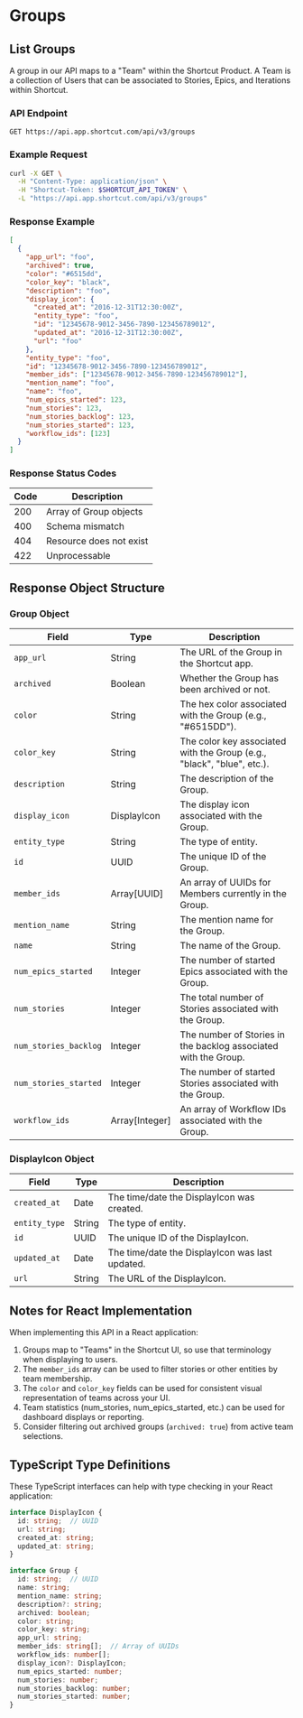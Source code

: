# Groups

## List Groups

A group in our API maps to a "Team" within the Shortcut Product. A Team is a collection of Users that can be associated to Stories, Epics, and Iterations within Shortcut.

### API Endpoint

```
GET https://api.app.shortcut.com/api/v3/groups
```

### Example Request

```bash
curl -X GET \
  -H "Content-Type: application/json" \
  -H "Shortcut-Token: $SHORTCUT_API_TOKEN" \
  -L "https://api.app.shortcut.com/api/v3/groups"
```

### Response Example

```json
[
  {
    "app_url": "foo",
    "archived": true,
    "color": "#6515dd",
    "color_key": "black",
    "description": "foo",
    "display_icon": {
      "created_at": "2016-12-31T12:30:00Z",
      "entity_type": "foo",
      "id": "12345678-9012-3456-7890-123456789012",
      "updated_at": "2016-12-31T12:30:00Z",
      "url": "foo"
    },
    "entity_type": "foo",
    "id": "12345678-9012-3456-7890-123456789012",
    "member_ids": ["12345678-9012-3456-7890-123456789012"],
    "mention_name": "foo",
    "name": "foo",
    "num_epics_started": 123,
    "num_stories": 123,
    "num_stories_backlog": 123,
    "num_stories_started": 123,
    "workflow_ids": [123]
  }
]
```

### Response Status Codes

| Code | Description |
|------|-------------|
| 200  | Array of Group objects |
| 400  | Schema mismatch |
| 404  | Resource does not exist |
| 422  | Unprocessable |

## Response Object Structure

### Group Object

| Field | Type | Description |
|-------|------|-------------|
| `app_url` | String | The URL of the Group in the Shortcut app. |
| `archived` | Boolean | Whether the Group has been archived or not. |
| `color` | String | The hex color associated with the Group (e.g., "#6515DD"). |
| `color_key` | String | The color key associated with the Group (e.g., "black", "blue", etc.). |
| `description` | String | The description of the Group. |
| `display_icon` | DisplayIcon | The display icon associated with the Group. |
| `entity_type` | String | The type of entity. |
| `id` | UUID | The unique ID of the Group. |
| `member_ids` | Array[UUID] | An array of UUIDs for Members currently in the Group. |
| `mention_name` | String | The mention name for the Group. |
| `name` | String | The name of the Group. |
| `num_epics_started` | Integer | The number of started Epics associated with the Group. |
| `num_stories` | Integer | The total number of Stories associated with the Group. |
| `num_stories_backlog` | Integer | The number of Stories in the backlog associated with the Group. |
| `num_stories_started` | Integer | The number of started Stories associated with the Group. |
| `workflow_ids` | Array[Integer] | An array of Workflow IDs associated with the Group. |

### DisplayIcon Object

| Field | Type | Description |
|-------|------|-------------|
| `created_at` | Date | The time/date the DisplayIcon was created. |
| `entity_type` | String | The type of entity. |
| `id` | UUID | The unique ID of the DisplayIcon. |
| `updated_at` | Date | The time/date the DisplayIcon was last updated. |
| `url` | String | The URL of the DisplayIcon. |

## Notes for React Implementation

When implementing this API in a React application:

1. Groups map to "Teams" in the Shortcut UI, so use that terminology when displaying to users.
2. The `member_ids` array can be used to filter stories or other entities by team membership.
3. The `color` and `color_key` fields can be used for consistent visual representation of teams across your UI.
4. Team statistics (num_stories, num_epics_started, etc.) can be used for dashboard displays or reporting.
5. Consider filtering out archived groups (`archived: true`) from active team selections.

## TypeScript Type Definitions

These TypeScript interfaces can help with type checking in your React application:

```typescript
interface DisplayIcon {
  id: string;  // UUID
  url: string;
  created_at: string;
  updated_at: string;
}

interface Group {
  id: string;  // UUID
  name: string;
  mention_name: string;
  description?: string;
  archived: boolean;
  color: string;
  color_key: string;
  app_url: string;
  member_ids: string[];  // Array of UUIDs
  workflow_ids: number[];
  display_icon?: DisplayIcon;
  num_epics_started: number;
  num_stories: number;
  num_stories_backlog: number;
  num_stories_started: number;
}
```
